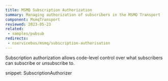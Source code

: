 ```yaml
---
title: MSMQ Subscription Authorization
summary: Managing authorization of subscribers in the MSMQ Transport
component: MsmqTransport
reviewed: 2023-05-23
related:
 - samples/pubsub
redirects:
 - nservicebus/msmq/subscription-authorisation
---
```


Subscription authorization allows code-level control over what subscribers can subscribe or unsubscribe to.

snippet: SubscriptionAuthorizer
